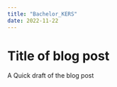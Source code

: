 ```yaml
---
title: "Bachelor_KERS"
date: 2022-11-22
---
```


# Title of blog post 

A Quick draft of the blog post
